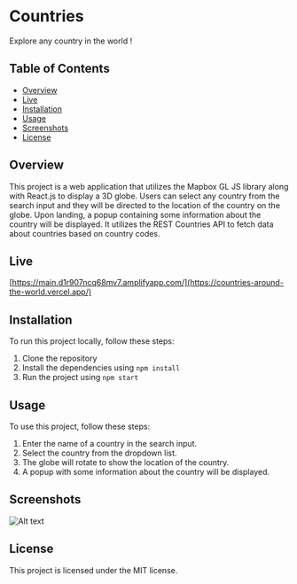 
# Countries

Explore any country in the world !

## Table of Contents

- [Overview](#overview)
- [Live](#live)
- [Installation](#installation)
- [Usage](#usage)
- [Screenshots](#screenshots)
- [License](#license)

## Overview

This project is a web application that utilizes the Mapbox GL JS library along with React.js to display a 3D globe. Users can select any country from the search input and they will be directed to the location of the country on the globe. Upon landing, a popup containing some information about the country will be displayed. It utilizes the REST Countries API to fetch data about countries based on country codes.

## Live

[https://main.d1r907ncq68mv7.amplifyapp.com/](https://countries-around-the-world.vercel.app/)

## Installation

To run this project locally, follow these steps:

1. Clone the repository
2. Install the dependencies using `npm install`
3. Run the project using `npm start`

## Usage

To use this project, follow these steps:

1. Enter the name of a country in the search input.
2. Select the country from the dropdown list.
3. The globe will rotate to show the location of the country.
4. A popup with some information about the country will be displayed.

## Screenshots

![Alt text](./countries.png "Countries")


## License

This project is licensed under the MIT license.


